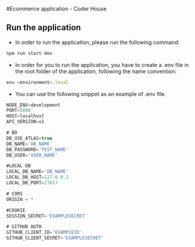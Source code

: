 #Ecommerce application - Coder House

## Run the application

* In order to run the application, please run the following command:

```JavaScript
npm run start:dev
```

* In order for you to run the application, you have to create a .env file in the root folder of the application, following the name convention: 

```JavaScript
env.<environment>.local
```

* You can use the following snippet as an example of .env file.

```JavaScript
NODE_ENV=development
PORT=5000
HOST=localhost
API_VERSION=v1

# BD
DB_USE_ATLAS=true
DB_NAME='DB_NAME'
DB_PASSWORD='TEST_NAME'
DB_USER='USER_NAME'

#LOCAL DB
LOCAL_DB_NAME='DB_NAME'
LOCAL_DB_HOST=127.0.0.1
LOCAL_DB_PORT=27017

# CORS
ORIGIN = *

#COOKIE
SESSION_SECRET='EXAMPLESECRET'

# GITHUB AUTH
GITHUB_CLIENT_ID='EXAMPLEID'
GITHUB_CLIENT_SECRET='EXAMPLESECRET'
```
